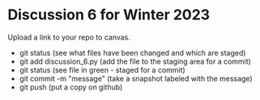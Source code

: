 # Discussion 6 for Winter 2023

Upload a link to your repo to canvas.

* git status (see what files have been changed and which are staged)
* git add discussion_6.py (add the file to the staging area for a commit)
* git status (see file in green - staged for a commit)
* git commit -m "message" (take a snapshot labeled with the message)
* git push (put a copy on github)
